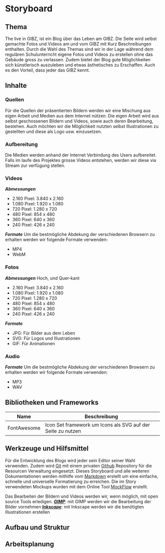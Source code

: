 Storyboard
==========

Thema
-----
The live in GIBZ, ist ein Blog über das Leben am GIBZ. Die Seite wird selbst gemachte Fotos und Videos am und vom GIBZ mit Kurz Beschreibungen enthalten.
Durch die Wahl des Themas sind wir in der Lage während dem regulären Schulunterricht eigene Fotos und Videos zu erstellen ohne das Gebäude gross zu verlassen. Zudem bietet der Blog gute Möglichkeiten
sich künstlerisch auszuleben und etwas ästhetisches zu Erschaffen. Auch es den Vorteil, dass jeder das GIBZ kennt.

Inhalte
-------
### Quellen
Für die Quellen der präsentierten Bildern werden wir eine Mischung aus eigen Arbeit und Medien aus dem Internet nützen. Die eigen Arbeit wird aus selbst geschossenen Bildern und Videos, sowie auch deren Bearbeitung, bestehen.
Auch möchten wir die Möglichkeit nutzten selbst Illustrationen zu gestellten und diese als Logo usw. einzusetzen.

### Aufbereitung
Die Medien werden anhand der Internet Verbindung des Users aufbereitet. Falls im laufe des Projektes grosse Videos entstehen, werden wir diese via Stream zur verfügung stellen.

### Videos
***Abmessungen***
- 2.160 Pixel: 3.840 x 2.160
- 1.080 Pixel: 1.920 x 1.080
- 720 Pixel: 1.280 x 720
- 480 Pixel: 854 x 480
- 360 Pixel: 640 x 360
- 240 Pixel: 426 x 240

***Formate***
Um die bestmögliche Abdekung der verschiedenen Browsern zu erhalten werden wir folgende Formate verwenden:
- MP4
- WebM

### Fotos
***Abmessungen***
Hoch, und Quer-kant
- 2.160 Pixel: 3.840 x 2.160
- 1.080 Pixel: 1.920 x 1.080
- 720 Pixel: 1.280 x 720
- 480 Pixel: 854 x 480
- 360 Pixel: 640 x 360
- 240 Pixel: 426 x 240

***Formate***
- JPG: Für Bilder aus dem Leben
- SVG: Für Logos und Illustrationen
- GIF: Für Animationen

### Audio
***Formate***
Um die bestmögliche Abdekung der verschiedenen Browsern zu erhalten werden wir folgende Formate verwenden:
- MP3
- WAV

Bibliotheken und Frameworks
---------------------------
| Name          | Beschreibung                                                                                                       |
| ----          | ------------------------------------------------------------------------------------------------------------------ |
| FontAwesome   | Icon Set framework um Icons als SVG auf der Seite zu nutzen                                                        |

Werkzeuge und Hilfsmittel
-------------------------
Für die Entwicklung des Blogs wird jeder sein Editor seiner Wahl verwenden. Zudem wird [Git](https://git-scm.com/) mit einem privaten [Github](https://github.com) Repository für die Resourcen Verwaltung eingesetzt.
Dieses Storyboard und alle weiteren Dokumentationen werden mithilfe vom [Markdown](https://en.wikipedia.org/wiki/Markdown) erstellt um eine einfache, schnelle und universelle Formatierung zu erreichen.
Die im Story verwendeten Mockups wurden mit dem Online Tool [MockFlow](https://mockflow.com/) erstellt.

Das Bearbeiten der Bildern und Videos werden wir, wenn möglich, mit open source Tools erledigen.
[***GIMP***](https://www.gimp.org/): mit GIMP werden wir die Bearbeitung der Bilder vornehmen
[***Inkscape***](https://inkscape.org/): mit Inkscape werden wir die benötigten Illustrationen erstellen

Aufbau und Struktur
-------------------

Arbeitsplanung
--------------

